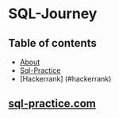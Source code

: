 # SQL-Journey

## Table of contents
- [About](#about)
- [Sql-Practice](#sql-practice.com)
- [Hackerrank] (#hackerrank)

## [sql-practice.com](https://www.sql-practice.com) 

